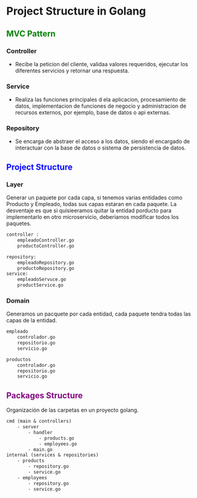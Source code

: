 # Project Structure in Golang

<h2 style="color:green">MVC Pattern</h2>

### Controller

* Recibe la peticion del cliente, validaa valores requeridos, ejecutar los diferentes servicios y retornar una respuesta.

### Service

* Realiza las funciones principales d ela aplicacion, procesamiento de datos, implementacion de funciones de negocio y administracion de recursos externos, por ejemplo, base de datos o api externas.

### Repository

* Se encarga de abstraer el acceso a los datos, siendo el encargado de interactuar con la base de datos o sistema de persistencia de datos.

<h2 style="color:blue">Project Structure</h2>

### Layer

Generar un paquete por cada capa, si tenemos varias entidades como Producto y Empleado, todas sus capas estaran en cada paquete. La desventaje es que si quisieeramos quitar la entidad porducto para implementarlo en otro microservicio, deberiamos modificar todos los paquetes.

```txt
controller :
    empleadoController.go
    productoController.go

repository:
    empleadoRepository.go
    productoRepository.go
service:
    empleadoServuce.go
    productService.go
```

### Domain

Generamos un pacquete por cada entidad, cada paquete tendra todas las capas de la entidad.

```txt
empleado
    controlador.go
    repositorio.go
    servicio.go

productos
    controlador.go
    repositorio.go
    servicio.go
```

<h2 style="color:purple">Packages Structure</h2>

Organización de las carpetas en un proyecto golang.

```txt
cmd (main & controllers)
    - server
        - handler
            - products.go
            - employees.go
        - main.go
internal (services & repositories)
    - products
        - repository.go
        - service.go
    - employees
        - repository.go
        - service.go
```